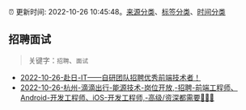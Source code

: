 :alarm_clock: 更新时间: 2022-10-26 10:45:48。[来源分类](../README.md)、[标签分类](../TAGS.md)、[时间分类](../TIMELINE.md)

## 招聘面试


> 关键字：`招聘`、`面试`



- [2022-10-26-赴日-IT——自研团队招聘优秀前端技术者！](https://www.v2ex.com/t/890105) 
- [2022-10-26-杭州-滴滴出行-能源技术-岗位开放,-招聘-前端工程师、Android-开发工程师、iOS-开发工程师,-高级/资深都需要🎉🎉🎉](https://www.v2ex.com/t/890082) 